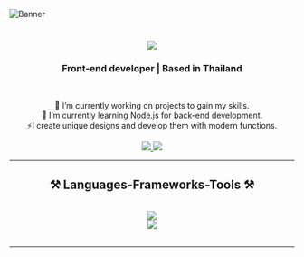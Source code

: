 ![Banner](https://github.com/akmweb/akmweb/assets/150655160/fa5ae279-2904-4b90-94d8-5eec78a2e9d6)
<h1 align="center">
    <img src="https://readme-typing-svg.herokuapp.com/?font=Righteous&size=35&center=true&vCenter=true&width=500&height=70&duration=4000&lines=Hi+There!+👋;+I'm+Aung+Kaung+Myint!;" />
</h1>

<h3 align="center">Front-end developer | Based in Thailand</h3>

<br/>

<div align="center">
 
 🔭 I’m currently working on projects to gain my skills.
    <br>
 🌱 I’m currently learning Node.js for back-end development.
    <br>
 ⚡I create unique designs and develop them with modern functions.
 </div>
 
<div align="center"> 
  <a href="mailto:aungkggmyint@gmail.com">
    <img src="https://img.shields.io/badge/Gmail-333333?style=for-the-badge&logo=gmail&logoColor=red" />
  </a>
  <a href="https://www.linkedin.com/in/akm-web/" target="_blank">
    <img src="https://img.shields.io/badge/LinkedIn-0077B5?style=for-the-badge&logo=linkedin&logoColor=white" target="_blank" />
  </a>
</div>

 <hr/>
 
<h2 align="center">⚒️ Languages-Frameworks-Tools ⚒️</h2>
<br/>
<div align="center">
    <img src="https://skillicons.dev/icons?i=react,github,figma,tailwind,git" />
    <br/>
    <img src="https://skillicons.dev/icons?i=javascript,typescript" /><br>
</div>

<br/>
<hr/>
